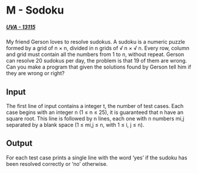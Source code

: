 # M - Sodoku
##### [UVA - 13115](https://vjudge.net/problem/UVA-13115/origin)

My friend Gerson loves to resolve sudokus. A sudoku is a numeric puzzle formed by a grid of n × n,
divided in n grids of √
n ×
√
n. Every row, column and grid must contain all the numbers from 1 to
n, without repeat. Gerson can resolve 20 sudokus per day, the problem is that 19 of them are wrong.
Can you make a program that given the solutions found by Gerson tell him if they are wrong or right?
## Input
The first line of input contains a integer t, the number of test cases. Each case begins with an integer
n (1 ≤ n ≤ 25), it is guaranteed that n have an square root. This line is followed by n lines, each one
with n numbers mi,j separated by a blank space (1 ≤ mi,j ≤ n, with 1 ≤ i, j ≤ n).
## Output
For each test case prints a single line with the word ‘yes’ if the sudoku has been resolved correctly or
‘no’ otherwise.